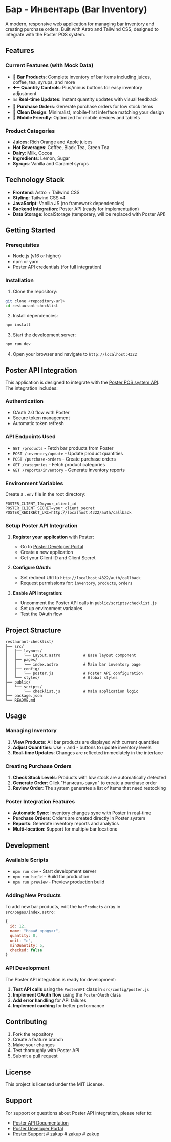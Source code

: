# Бар - Инвентарь (Bar Inventory)

A modern, responsive web application for managing bar inventory and creating purchase orders. Built with Astro and Tailwind CSS, designed to integrate with the Poster POS system.

## Features

### Current Features (with Mock Data)
- 🍹 **Bar Products**: Complete inventory of bar items including juices, coffee, tea, syrups, and more
- ➕➖ **Quantity Controls**: Plus/minus buttons for easy inventory adjustment
- 📊 **Real-time Updates**: Instant quantity updates with visual feedback
- 🛒 **Purchase Orders**: Generate purchase orders for low stock items
- 🎨 **Clean Design**: Minimalist, mobile-first interface matching your design
- 📱 **Mobile Friendly**: Optimized for mobile devices and tablets

### Product Categories
- **Juices**: Rich Orange and Apple juices
- **Hot Beverages**: Coffee, Black Tea, Green Tea
- **Dairy**: Milk, Cocoa
- **Ingredients**: Lemon, Sugar
- **Syrups**: Vanilla and Caramel syrups

## Technology Stack

- **Frontend**: Astro + Tailwind CSS
- **Styling**: Tailwind CSS v4
- **JavaScript**: Vanilla JS (no framework dependencies)
- **Backend Integration**: Poster API (ready for implementation)
- **Data Storage**: localStorage (temporary, will be replaced with Poster API)

## Getting Started

### Prerequisites
- Node.js (v16 or higher)
- npm or yarn
- Poster API credentials (for full integration)

### Installation

1. Clone the repository:
```bash
git clone <repository-url>
cd restaurant-checklist
```

2. Install dependencies:
```bash
npm install
```

3. Start the development server:
```bash
npm run dev
```

4. Open your browser and navigate to `http://localhost:4322`

## Poster API Integration

This application is designed to integrate with the [Poster POS system API](https://dev.joinposter.com/docs/v3/start/index). The integration includes:

### Authentication
- OAuth 2.0 flow with Poster
- Secure token management
- Automatic token refresh

### API Endpoints Used
- `GET /products` - Fetch bar products from Poster
- `POST /inventory/update` - Update product quantities
- `POST /purchase-orders` - Create purchase orders
- `GET /categories` - Fetch product categories
- `GET /reports/inventory` - Generate inventory reports

### Environment Variables
Create a `.env` file in the root directory:

```env
POSTER_CLIENT_ID=your_client_id
POSTER_CLIENT_SECRET=your_client_secret
POSTER_REDIRECT_URI=http://localhost:4322/auth/callback
```

### Setup Poster API Integration

1. **Register your application** with Poster:
   - Go to [Poster Developer Portal](https://dev.joinposter.com/)
   - Create a new application
   - Get your Client ID and Client Secret

2. **Configure OAuth**:
   - Set redirect URI to `http://localhost:4322/auth/callback`
   - Request permissions for: `inventory`, `products`, `orders`

3. **Enable API integration**:
   - Uncomment the Poster API calls in `public/scripts/checklist.js`
   - Set up environment variables
   - Test the OAuth flow

## Project Structure

```
restaurant-checklist/
├── src/
│   ├── layouts/
│   │   └── Layout.astro          # Base layout component
│   ├── pages/
│   │   └── index.astro           # Main bar inventory page
│   ├── config/
│   │   └── poster.js             # Poster API configuration
│   └── styles/                   # Global styles
├── public/
│   └── scripts/
│       └── checklist.js          # Main application logic
├── package.json
└── README.md
```

## Usage

### Managing Inventory
1. **View Products**: All bar products are displayed with current quantities
2. **Adjust Quantities**: Use + and - buttons to update inventory levels
3. **Real-time Updates**: Changes are reflected immediately in the interface

### Creating Purchase Orders
1. **Check Stock Levels**: Products with low stock are automatically detected
2. **Generate Order**: Click "Написать закуп" to create a purchase order
3. **Review Order**: The system generates a list of items that need restocking

### Poster Integration Features
- **Automatic Sync**: Inventory changes sync with Poster in real-time
- **Purchase Orders**: Orders are created directly in Poster system
- **Reports**: Generate inventory reports and analytics
- **Multi-location**: Support for multiple bar locations

## Development

### Available Scripts

- `npm run dev` - Start development server
- `npm run build` - Build for production
- `npm run preview` - Preview production build

### Adding New Products

To add new bar products, edit the `barProducts` array in `src/pages/index.astro`:

```javascript
{
  id: 12,
  name: "Новый продукт",
  quantity: 0,
  unit: "л",
  minQuantity: 5,
  checked: false
}
```

### API Development

The Poster API integration is ready for development:

1. **Test API calls** using the `PosterAPI` class in `src/config/poster.js`
2. **Implement OAuth flow** using the `PosterOAuth` class
3. **Add error handling** for API failures
4. **Implement caching** for better performance

## Contributing

1. Fork the repository
2. Create a feature branch
3. Make your changes
4. Test thoroughly with Poster API
5. Submit a pull request

## License

This project is licensed under the MIT License.

## Support

For support or questions about Poster API integration, please refer to:
- [Poster API Documentation](https://dev.joinposter.com/docs/v3/start/index)
- [Poster Developer Portal](https://dev.joinposter.com/)
- [Poster Support](https://joinposter.com/support)
#   z a k u p  
 #   z a k u p  
 #   z a k u p  
 
